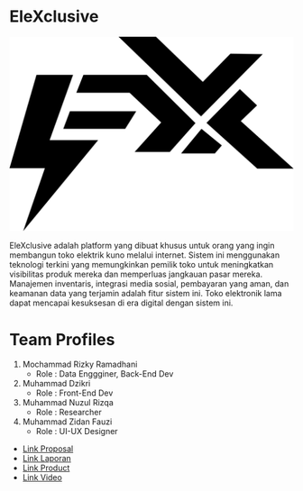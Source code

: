 # EleXclusive
![Logo EleXclusive](https://github.com/Dikito08/EleXclusive/blob/main/EleXclusive_logo.png?raw=true)

EleXclusive adalah platform yang dibuat khusus untuk orang yang ingin membangun toko elektrik kuno melalui internet. Sistem ini menggunakan teknologi terkini yang memungkinkan pemilik toko untuk meningkatkan visibilitas produk mereka dan memperluas jangkauan pasar mereka. Manajemen inventaris, integrasi media sosial, pembayaran yang aman, dan keamanan data yang terjamin adalah fitur sistem ini. Toko elektronik lama dapat mencapai kesuksesan di era digital dengan sistem ini.

# Team Profiles
1. Mochammad Rizky Ramadhani
   * Role  : Data Enggginer, Back-End Dev
2. Muhammad Dzikri
   * Role  : Front-End Dev
3. Muhammad Nuzul Rizqa
   * Role  : Researcher     
4. Muhammad Zidan Fauzi
   * Role  : UI-UX Designer
* [Link Proposal](https://www.canva.com/design/DAGFLKBxbnM/lew2jECireRxBh4ZZEjJow/edit?utm_content=DAGFLKBxbnM&utm_campaign=designshare&utm_medium=link2&utm_source=sharebutton)
* [Link Laporan](https://docs.google.com/document/d/1X3A2dVwMILA1u_31vvNIeTzb9H9cPVVi/edit?usp=sharing&ouid=117422767632211945722&rtpof=true&sd=true)
* [Link Product](https://github.com/Mokyra18/Elexlusif-app.git)
* [Link Video](https://youtu.be/szmhims19Ic)
